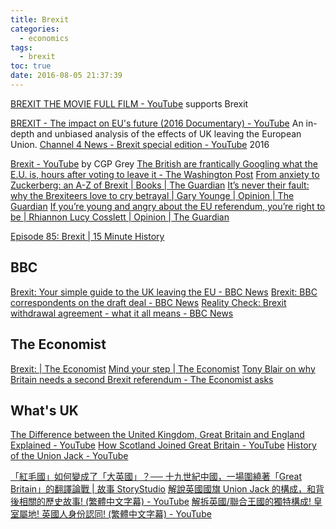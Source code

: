 ```yaml
---
title: Brexit
categories:
  - economics
tags:
  - brexit
toc: true
date: 2016-08-05 21:37:39
---
```


[BREXIT THE MOVIE FULL FILM - YouTube](https://www.youtube.com/watch?v=UTMxfAkxfQ0) supports Brexit

[BREXIT - The impact on EU's future (2016 Documentary) - YouTube](https://www.youtube.com/watch?v=MZh3KRSN4l4) An in-depth and unbiased analysis of the effects of UK leaving the European Union.
[Channel 4 News - Brexit special edition - YouTube](https://www.youtube.com/watch?v=pAu8gbAttXE) 2016

[Brexit - YouTube](https://www.youtube.com/playlist?list=PLqs5ohhass_QREwr7tdW8gh3kLgAwX8wh) by CGP Grey
[The British are frantically Googling what the E.U. is, hours after voting to leave it - The Washington Post](https://www.washingtonpost.com/news/the-switch/wp/2016/06/24/the-british-are-frantically-googling-what-the-eu-is-hours-after-voting-to-leave-it/)
[From anxiety to Zuckerberg: an A-Z of Brexit | Books | The Guardian](https://amp.theguardian.com/books/2018/jul/20/brexicon-an-a-z-lexicon-of-brexit)
[It’s never their fault: why the Brexiteers love to cry betrayal | Gary Younge | Opinion | The Guardian](https://amp.theguardian.com/commentisfree/2018/jul/20/brexiteers-betrayal-britain-america)
[If you’re young and angry about the EU referendum, you’re right to be | Rhiannon Lucy Cosslett | Opinion | The Guardian](https://www.theguardian.com/commentisfree/2016/jun/24/young-angry-eu-referendum)

[Episode 85: Brexit | 15 Minute History](https://15minutehistory.org/2016/08/24/episode-85-brexit/)

## BBC

[Brexit: Your simple guide to the UK leaving the EU - BBC News](https://www.bbc.com/news/uk-46318565)
[Brexit: BBC correspondents on the draft deal - BBC News](https://www.bbc.com/news/uk-politics-46208764)
[Reality Check: Brexit withdrawal agreement - what it all means - BBC News](https://www.bbc.com/news/uk-46237012)

## The Economist

[Brexit: | The Economist](http://www.economist.com/brexit)
[Mind your step | The Economist](http://www.economist.com/node/21708264)
[Tony Blair on why Britain needs a second Brexit referendum - The Economist asks](https://www.economist.com/open-future/2018/07/19/tony-blair-on-why-britain-needs-a-second-brexit-referendum)

## What's UK

[The Difference between the United Kingdom, Great Britain and England Explained - YouTube](https://www.youtube.com/watch?v=rNu8XDBSn10)
[How Scotland Joined Great Britain - YouTube](https://www.youtube.com/watch?v=p3HnMLq8m9U)
[History of the Union Jack - YouTube](https://www.youtube.com/watch?v=WVZQapdkwLo)

[「紅毛國」如何變成了「大英國」？── 十九世紀中國，一場圍繞著「Great Britain」的翻譯論戰 | 故事 StoryStudio](https://storystudio.tw/article/gushi/translate-to-great-britain/)
[解說英國國旗 Union Jack 的構成，和背後相關的歷史故事! (繁體中文字幕) - YouTube](https://www.youtube.com/watch?v=1fAGOIEIkPI)
[解拆英國/聯合王國的獨特構成! 皇室屬地! 英國人身份認同! (繁體中文字幕) - YouTube](https://www.youtube.com/watch?v=mnmLGHYy_aM)
